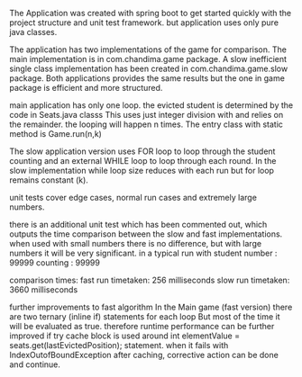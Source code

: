The Application was created with spring boot to get started quickly with the project structure and  unit test framework. 
but application uses only pure java classes.

The application has two implementations of the game for comparison. The main implementation is in com.chandima.game package.
A slow inefficient single class implementation has been created in com.chandima.game.slow package.
Both applications provides the same results but the one in game package is efficient and more structured.

main application has only one loop. the evicted student is determined by the code in Seats.java classs
This uses just integer division with and relies on the remainder.
the looping will happen n times.
The entry class with static method is Game.run(n,k)

The slow application version uses FOR loop to loop through the student counting and an external WHILE loop to loop through each round.
In the slow implementation while loop size reduces with each run but for loop remains constant (k).


unit tests cover edge cases, normal run cases and extremely large numbers.


there is an additional unit test which has been commented out, which outputs the time comparison between the slow and fast implementations.
when used with small numbers there is no difference, but with large numbers it will be very significant.
in a typical run with 
student number : 99999
counting       : 99999

comparison times:
fast run timetaken: 256  milliseconds
slow run timetaken: 3660 milliseconds


further improvements to fast algorithm
In the Main game (fast version) there are two ternary (inline if) statements for each loop
But most of the time it will be evaluated as true. 
therefore runtime performance can be further improved if try cache block is used around 
int elementValue = seats.get(lastEvictedPosition); statement. 
when it fails with IndexOutofBoundException after caching, corrective action can be done and continue.

